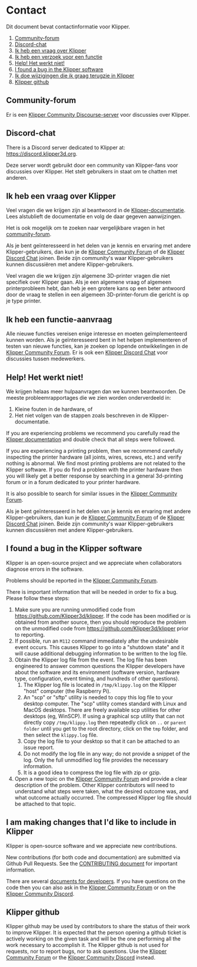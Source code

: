 # Contact

Dit document bevat contactinformatie voor Klipper.

1. [Community-forum](#community-forum)
1. [Discord-chat](#discord-chat)
1. [Ik heb een vraag over Klipper](#i-have-a-question-about-klipper)
1. [Ik heb een verzoek voor een functie](#i-have-a-feature-request)
1. [Help! Het werkt niet!](#help-it-doesnt-work)
1. [I found a bug in the Klipper software](#i-found-a-bug-in-the-klipper-software)
1. [Ik doe wijzigingen die ik graag terugzie in Klipper](#i-am-making-changes-that-id-like-to-include-in-klipper)
1. [Klipper github](#klipper-github)

## Community-forum

Er is een [Klipper Community Discourse-server](https://community.klipper3d.org) voor discussies over Klipper.

## Discord-chat

There is a Discord server dedicated to Klipper at: <https://discord.klipper3d.org>.

Deze server wordt gebruikt door een community van Klipper-fans voor discussies over Klipper. Het stelt gebruikers in staat om te chatten met anderen.

## Ik heb een vraag over Klipper

Veel vragen die we krijgen zijn al beantwoord in de [Klipper-documentatie](Overview.md). Lees alstublieft de documentatie en volg de daar gegeven aanwijzingen.

Het is ook mogelijk om te zoeken naar vergelijkbare vragen in het [community-forum](#community-forum).

Als je bent geïnteresseerd in het delen van je kennis en ervaring met andere Klipper-gebruikers, dan kun je de [Klipper Community Forum](#community-forum) of de [Klipper Discord Chat](#discord-chat) joinen. Beide zijn community's waar Klipper-gebruikers kunnen discussiëren met andere Klipper-gebruikers.

Veel vragen die we krijgen zijn algemene 3D-printer vragen die niet specifiek over Klipper gaan. Als je een algemene vraag of algemeen printerprobleem hebt, dan heb je een grotere kans op een beter antwoord door de vraag te stellen in een algemeen 3D-printer-forum die gericht is op je type printer.

## Ik heb een functie-aanvraag

Alle nieuwe functies vereisen enige interesse en moeten geïmplementeerd kunnen worden. Als je geïnteresseerd bent in het helpen implementeren of testen van nieuwe functies, kan je zoeken op lopende ontwikkelingen in de [Klipper Community Forum](#community-forum). Er is ook een [Klipper Discord Chat](#discord-chat) voor discussies tussen medewerkers.

## Help! Het werkt niet!

We krijgen helaas meer hulpaanvragen dan we kunnen beantwoorden. De meeste probleemrapportages die we zien worden onderverdeeld in:

1. Kleine fouten in de hardware, of
1. Het niet volgen van de stappen zoals beschreven in de Klipper-documentatie.

If you are experiencing problems we recommend you carefully read the [Klipper documentation](Overview.md) and double check that all steps were followed.

If you are experiencing a printing problem, then we recommend carefully inspecting the printer hardware (all joints, wires, screws, etc.) and verify nothing is abnormal. We find most printing problems are not related to the Klipper software. If you do find a problem with the printer hardware then you will likely get a better response by searching in a general 3d-printing forum or in a forum dedicated to your printer hardware.

It is also possible to search for similar issues in the [Klipper Community Forum](#community-forum).

Als je bent geïnteresseerd in het delen van je kennis en ervaring met andere Klipper-gebruikers, dan kun je de [Klipper Community Forum](#community-forum) of de [Klipper Discord Chat](#discord-chat) joinen. Beide zijn community's waar Klipper-gebruikers kunnen discussiëren met andere Klipper-gebruikers.

## I found a bug in the Klipper software

Klipper is an open-source project and we appreciate when collaborators diagnose errors in the software.

Problems should be reported in the [Klipper Community Forum](#community-forum).

There is important information that will be needed in order to fix a bug. Please follow these steps:

1. Make sure you are running unmodified code from <https://github.com/Klipper3d/klipper>. If the code has been modified or is obtained from another source, then you should reproduce the problem on the unmodified code from <https://github.com/Klipper3d/klipper> prior to reporting.
1. If possible, run an `M112` command immediately after the undesirable event occurs. This causes Klipper to go into a "shutdown state" and it will cause additional debugging information to be written to the log file.
1. Obtain the Klipper log file from the event. The log file has been engineered to answer common questions the Klipper developers have about the software and its environment (software version, hardware type, configuration, event timing, and hundreds of other questions).
   1. The Klipper log file is located in `/tmp/klippy.log` on the Klipper "host" computer (the Raspberry Pi).
   1. An "scp" or "sftp" utility is needed to copy this log file to your desktop computer. The "scp" utility comes standard with Linux and MacOS desktops. There are freely available scp utilities for other desktops (eg, WinSCP). If using a graphical scp utility that can not directly copy `/tmp/klippy.log` then repeatedly click on `..` or `parent folder` until you get to the root directory, click on the `tmp` folder, and then select the `klippy.log` file.
   1. Copy the log file to your desktop so that it can be attached to an issue report.
   1. Do not modify the log file in any way; do not provide a snippet of the log. Only the full unmodified log file provides the necessary information.
   1. It is a good idea to compress the log file with zip or gzip.
1. Open a new topic on the [Klipper Community Forum](#community-forum) and provide a clear description of the problem. Other Klipper contributors will need to understand what steps were taken, what the desired outcome was, and what outcome actually occurred. The compressed Klipper log file should be attached to that topic.

## I am making changes that I'd like to include in Klipper

Klipper is open-source software and we appreciate new contributions.

New contributions (for both code and documentation) are submitted via Github Pull Requests. See the [CONTRIBUTING document](CONTRIBUTING.md) for important information.

There are several [documents for developers](Overview.md#developer-documentation). If you have questions on the code then you can also ask in the [Klipper Community Forum](#community-forum) or on the [Klipper Community Discord](#discord-chat).

## Klipper github

Klipper github may be used by contributors to share the status of their work to improve Klipper. It is expected that the person opening a github ticket is actively working on the given task and will be the one performing all the work necessary to accomplish it. The Klipper github is not used for requests, nor to report bugs, nor to ask questions. Use the [Klipper Community Forum](#community-forum) or the [Klipper Community Discord](#discord-chat) instead.
